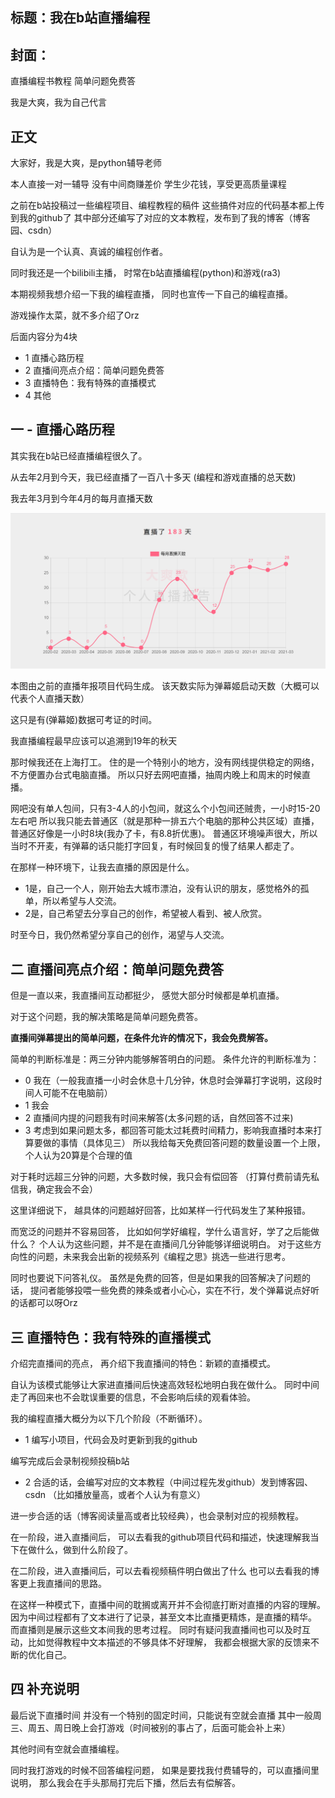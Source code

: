 ## 标题：我在b站直播编程

## 封面：
直播编程书教程
简单问题免费答

我是大爽，我为自己代言

## 正文
大家好，我是大爽，是python辅导老师


本人直接一对一辅导
没有中间商赚差价
学生少花钱，享受更高质量课程


之前在b站投稿过一些编程项目、编程教程的稿件
这些搞件对应的代码基本都上传到我的github了
其中部分还编写了对应的文本教程，发布到了我的博客（博客园、csdn）

自认为是一个认真、真诚的编程创作者。

同时我还是一个bilibili主播，
时常在b站直播编程(python)和游戏(ra3)

本期视频我想介绍一下我的编程直播，
同时也宣传一下自己的编程直播。

游戏操作太菜，就不多介绍了Orz

后面内容分为4块
- 1 直播心路历程
- 2 直播间亮点介绍：简单问题免费答
- 3 直播特色：我有特殊的直播模式
- 4 其他

## 一 - 直播心路历程
其实我在b站已经直播编程很久了。

从去年2月到今天，我已经直播了一百八十多天
(编程和游戏直播的总天数)

我去年3月到今年4月的每月直播天数

![](../imgs/2_2.png)

本图由之前的直播年报项目代码生成。
该天数实际为弹幕姬启动天数（大概可以代表个人直播天数）

这只是有(弹幕姬)数据可考证的时间。

我直播编程最早应该可以追溯到19年的秋天

那时候我还在上海打工。
住的是一个特别小的地方，没有网线提供稳定的网络，不方便置办台式电脑直播。
所以只好去网吧直播，抽周内晚上和周末的时候直播。

网吧没有单人包间，只有3-4人的小包间，就这么个小包间还贼贵，一小时15-20左右吧
所以我只能去普通区（就是那种一排五六个电脑的那种公共区域）直播，
普通区好像是一小时8块(我办了卡，有8.8折优惠)。
普通区环境噪声很大，所以当时不开麦，有弹幕的话只能打字回复，有时候回复的慢了结果人都走了。

在那样一种环境下，让我去直播的原因是什么。
- 1是，自己一个人，刚开始去大城市漂泊，没有认识的朋友，感觉格外的孤单，所以希望与人交流。
- 2是，自己希望去分享自己的创作，希望被人看到、被人欣赏。

时至今日，我仍然希望分享自己的创作，渴望与人交流。

## 二 直播间亮点介绍：简单问题免费答

但是一直以来，我直播间互动都挺少，
感觉大部分时候都是单机直播。

对于这个问题，我的解决策略是简单问题免费答。

**直播间弹幕提出的简单问题，在条件允许的情况下，我会免费解答。**


简单的判断标准是：两三分钟内能够解答明白的问题。
条件允许的判断标准为：
- 0 我在（一般我直播一小时会休息十几分钟，休息时会弹幕打字说明，这段时间人可能不在电脑前）
- 1 我会
- 2 直播间内提的问题我有时间来解答(太多问题的话，自然回答不过来)
- 3 考虑到如果问题太多，都回答可能太过耗费时间精力，影响我直播时本来打算要做的事情（具体见三）
  所以我给每天免费回答问题的数量设置一个上限， 个人认为20算是个合理的值

对于耗时远超三分钟的问题，大多数时候，我只会有偿回答
（打算付费前请先私信我，确定我会不会）

这里详细说下，
越具体的问题越好回答，比如某样一行代码发生了某种报错。

而宽泛的问题并不容易回答，
比如如何学好编程，学什么语言好，学了之后能做什么？
个人认为这些问题，并不是在直播间几分钟能够详细说明白。
对于这些方向性的问题，未来我会出新的视频系列《编程之思》挑选一些进行思考。

同时也要说下问答礼仪。
虽然是免费的回答，但是如果我的回答解决了问题的话，
提问者能够投喂一些免费的辣条或者小心心，实在不行，发个弹幕说点好听的话都可以呀Orz

## 三 直播特色：我有特殊的直播模式
介绍完直播间的亮点，
再介绍下我直播间的特色：新颖的直播模式。

自认为该模式能够让大家进直播间后快速高效轻松地明白我在做什么。
同时中间走了再回来也不会耽误重要的信息，不会影响后续的观看体验。

我的编程直播大概分为以下几个阶段（不断循环）。
- 1 编写小项目，代码会及时更新到我的github

编写完成后会录制视频投稿b站

- 2 合适的话，会编写对应的文本教程（中间过程先发github）发到博客园、csdn
（比如播放量高，或者个人认为有意义）

进一步合适的话（博客阅读量高或者比较经典），也会录制对应的视频教程。

在一阶段，进入直播间后，
可以去看我的github项目代码和描述，快速理解我当下在做什么，做到什么阶段了。

在二阶段，进入直播间后，可以去看视频稿件明白做出了什么
也可以去看我的博客更上我直播间的思路。

在这样一种模式下，直播中间的耽搁或离开并不会彻底打断对直播的内容的理解。
因为中间过程都有了文本进行了记录，甚至文本比直播更精炼，是直播的精华。
而直播则是展示这些文本间我的思考过程。
同时有疑问我直播间也可以及时互动，比如觉得教程中文本描述的不够具体不好理解，
我都会根据大家的反馈来不断的优化自己。

## 四 补充说明
最后说下直播时间
并没有一个特别的固定时间，只能说有空就会直播
其中一般周三、周五、周日晚上会打游戏（时间被别的事占了，后面可能会补上来）

其他时间有空就会直播编程。

同时我打游戏的时候不回答编程问题，
如果是要找我付费辅导的，可以直播间里说明，
那么我会在手头那局打完后下播，然后去有偿解答。
